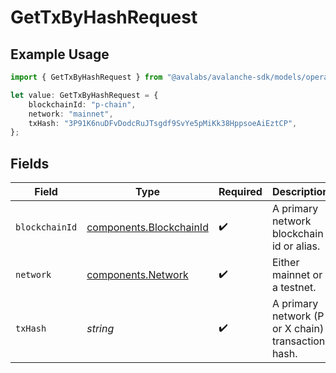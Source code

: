 # GetTxByHashRequest

## Example Usage

```typescript
import { GetTxByHashRequest } from "@avalabs/avalanche-sdk/models/operations";

let value: GetTxByHashRequest = {
    blockchainId: "p-chain",
    network: "mainnet",
    txHash: "3P91K6nuDFvDodcRuJTsgdf9SvYe5pMiKk38HppsoeAiEztCP",
};
```

## Fields

| Field                                                              | Type                                                               | Required                                                           | Description                                                        | Example                                                            |
| ------------------------------------------------------------------ | ------------------------------------------------------------------ | ------------------------------------------------------------------ | ------------------------------------------------------------------ | ------------------------------------------------------------------ |
| `blockchainId`                                                     | [components.BlockchainId](../../models/components/blockchainid.md) | :heavy_check_mark:                                                 | A primary network blockchain id or alias.                          | p-chain                                                            |
| `network`                                                          | [components.Network](../../models/components/network.md)           | :heavy_check_mark:                                                 | Either mainnet or a testnet.                                       | mainnet                                                            |
| `txHash`                                                           | *string*                                                           | :heavy_check_mark:                                                 | A primary network (P or X chain) transaction hash.                 | 3P91K6nuDFvDodcRuJTsgdf9SvYe5pMiKk38HppsoeAiEztCP                  |